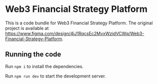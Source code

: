 
  # Web3 Financial Strategy Platform

  This is a code bundle for Web3 Financial Strategy Platform. The original project is available at https://www.figma.com/design/4iJ1RqcsEc2MvxWzidVCWq/Web3-Financial-Strategy-Platform.

  ## Running the code

  Run `npm i` to install the dependencies.

  Run `npm run dev` to start the development server.
  